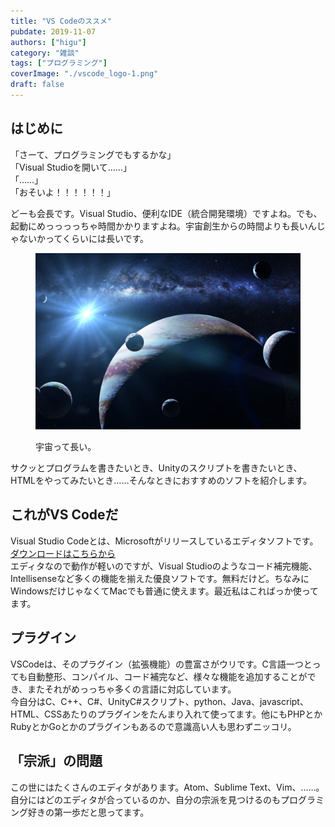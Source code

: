 ```yaml
---
title: "VS Codeのススメ"
pubdate: 2019-11-07
authors: ["higu"]
category: "雑談"
tags: ["プログラミング"]
coverImage: "./vscode_logo-1.png"
draft: false
---
```


## はじめに

「さーて、プログラミングでもするかな」  
「Visual Studioを開いて……」  
「……」  
「おそいよ！！！！！！」

どーも会長です。Visual Studio、便利なIDE（統合開発環境）ですよね。でも、起動にめっっっっちゃ時間かかりますよね。宇宙創生からの時間よりも長いんじゃないかってくらいには長いです。

<figure>

![「宇宙」の画像検索結果](./img_89c7845becb8e9913a9ead053cd804e5175339.jpg)

<figcaption>

宇宙って長い。

</figcaption>

</figure>

サクッとプログラムを書きたいとき、Unityのスクリプトを書きたいとき、HTMLをやってみたいとき……そんなときにおすすめのソフトを紹介します。

## これがVS Codeだ

Visual Studio Codeとは、Microsoftがリリースしているエディタソフトです。  
[ダウンロードはこちらから](https://azure.microsoft.com/ja-jp/products/visual-studio-code/)  
エディタなので動作が軽いのですが、Visual Studioのようなコード補完機能、Intellisenseなど多くの機能を揃えた優良ソフトです。無料だけど。ちなみにWindowsだけじゃなくてMacでも普通に使えます。最近私はこればっか使ってます。

## プラグイン

VSCodeは、そのプラグイン（拡張機能）の豊富さがウリです。C言語一つとっても自動整形、コンパイル、コード補完など、様々な機能を追加することができ、またそれがめっっちゃ多くの言語に対応しています。  
今自分はC、C++、C#、UnityC#スクリプト、python、Java、javascript、HTML、CSSあたりのプラグインをたんまり入れて使ってます。他にもPHPとかRubyとかGoとかのプラグインもあるので意識高い人も思わずニッコリ。

## 「宗派」の問題

この世にはたくさんのエディタがあります。Atom、Sublime Text、Vim、……。自分にはどのエディタが合っているのか、自分の宗派を見つけるのもプログラミング好きの第一歩だと思ってます。
